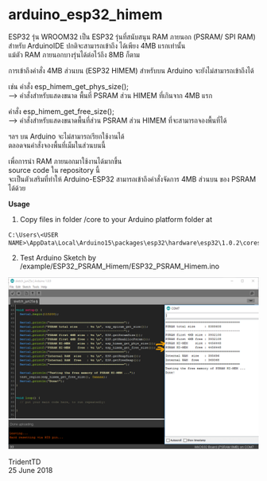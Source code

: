 # arduino_esp32_himem

ESP32 รุ่น WROOM32 เป็น ESP32 รุ่นที่สนับสนุน RAM ภายนอก (PSRAM/ SPI RAM)  
สำหรับ ArduinoIDE ปกติจะสามารถเข้าถึง ได้เพียง 4MB แรกเท่านั้น  
แม้ตัว RAM ภายนอกบางรุ่นได้ต่อไว้ถึง 8MB ก็ตาม  

การเข้าถึงคำสั่ง 4MB ส่วนบน (ESP32 HIMEM) สำหรับบน Arduino จะยังไม่สามารถเข้าถึงได้  

เช่น
คำสั่ง esp_himem_get_phys_size();  
--> คำสั่งสำหรับแสดงขนาด พื้นที่ PSRAM ส่วน HIMEM ที่เกินจาก 4MB แรก  

คำสั่ง esp_himem_get_free_size();  
--> คำสั่งสำหรับแสดงขนาดพื้นที่ส่วน PSRAM ส่วน HIMEM ที่จะสามารถจองพื้นที่ได้  

ฯลฯ 
บน Arduino จะไม่สามารถเรียกใช้งานได้  
ตลอดจนคำสั่งจองพื้นที่เม็มในส่วนบนนี้  


เพื่อการนำ RAM ภายนอกมาใช้งานได้มากขึ้น  
source code ใน repository นี้  
จะเป็นตัวเสริมที่ทำให้ Arduino-ESP32 สามารถเข้าถึงคำสั่งจัดการ 4MB ส่วนบน ของ PSRAM ได้ด้วย  

__Usage__

1. Copy files in folder  /core   to your Arduino platform folder at
```
C:\Users\<USER NAME>\AppData\Local\Arduino15\packages\esp32\hardware\esp32\1.0.2\cores
```

2. Test Arduino Sketch by /example/ESP32_PSRAM_Himem/ESP32_PSRAM_Himem.ino  

<p align="center">
  <img src="example.png" alt="image"/>
</p>  

TridentTD  
25 June 2018  

